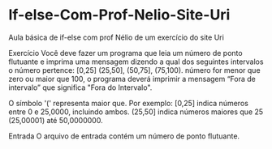 # If-else-Com-Prof-Nelio-Site-Uri
Aula básica de if-else com prof Nélio de um exercício do site Uri 

Exercício Você deve fazer um programa que leia um número de ponto flutuante e imprima uma mensagem dizendo a qual dos seguintes intervalos 
o número pertence: [0,25] (25,50], (50,75], (75,100). número for menor que zero ou maior que 100, o programa deverá imprimir a 
mensagem “Fora de intervalo” que significa "Fora do Intervalo".

O símbolo '(' representa maior que. Por exemplo:
[0,25] indica números entre 0 e 25,0000, incluindo ambos.
(25,50] indica números maiores que 25 (25,00001) até 50,0000000.

Entrada
O arquivo de entrada contém um número de ponto flutuante.
